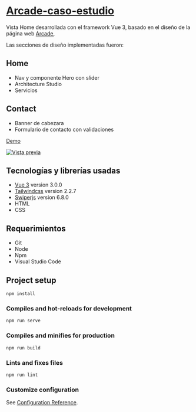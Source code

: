 # [Arcade-caso-estudio](https://titandiaz.github.io/arcade-caso-estudio/)

Vista Home desarrollada con el framework Vue 3, basado en el diseño de la página web [Arcade](https://technext.github.io/arcade/),

Las secciones de diseño implementadas fueron:
## Home
- Nav y componente Hero con slider
- Architecture Studio
- Servicios
## Contact
- Banner de cabezara
- Formulario de contacto con validaciones

[Demo](https://titandiaz.github.io/arcade-caso-estudio/)

[![Vista previa](https://github.com/titandiaz/arcade-caso-estudio/blob/develop/src/assets/images/preview.png)](https://titandiaz.github.io/arcade-caso-estudio/)


## Tecnologías y librerías usadas

- [Vue 3](https://v3.vuejs.org/) version 3.0.0
- [Tailwindcss](https://tailwindcss.com/) version 2.2.7
- [Swiperjs](https://swiperjs.com/) version 6.8.0
- HTML
- CSS

## Requerimientos

- Git
- Node
- Npm
- Visual Studio Code



## Project setup
```
npm install
```

### Compiles and hot-reloads for development
```
npm run serve
```

### Compiles and minifies for production
```
npm run build
```

### Lints and fixes files
```
npm run lint
```

### Customize configuration
See [Configuration Reference](https://cli.vuejs.org/config/).
